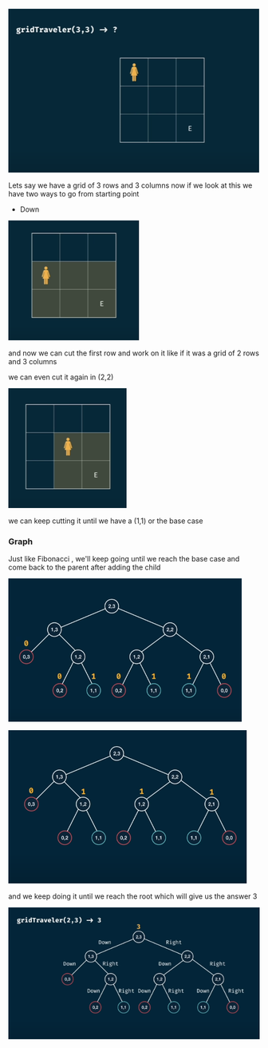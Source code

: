 ![](/images/image_2025-02-04_142551474.png)

Lets say we have a grid of 3 rows and 3 columns 
now if we look at this we have two ways to go from starting point

* Down

![](/images/image_2025-02-04_142727836.png)

and now we can cut the first row and work on it like if it was a grid of 2 rows and 3 columns 

we can even cut it again in (2,2)

![](/images/image_2025-02-04_142847740.png)

we can keep cutting it until we have a (1,1) or the base case 

### Graph

Just like Fibonacci , we'll keep going until we reach the base case and come back to the parent after adding the child

![](/images/image_2025-02-04_143128775.png)

![](/images/image_2025-02-04_143303684.png)

and we keep doing it until we reach the root which will give us the answer 3

![](/images/image_2025-02-04_143656737.png)
